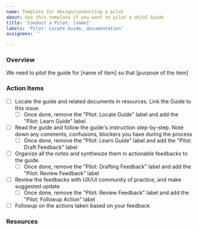 ```yaml
---
name: Template for design/conducting a pilot
about: Use this template if you want to pilot a UX/UI Guide
title: 'Conduct a Pilot: [name]'
labels: 'Pilot: Locate Guide, documentation'
assignees: ''

---
```


### Overview
We need to pilot the guide for [name of item] so that [purpose of the item]

### Action Items
- [ ] Locate the guide and related documents in resources. Link the Guide to this issue. 
   - [ ] Once done, remove the "Pilot: Locate Guide" label and add the "Pilot: Learn Guide" label
- [ ] Read the guide and follow the guide's instruction step-by-step. Note down any comments, confusions, blockers you have during the process 
   - [ ] Once done, remove the "Pilot: Learn Guide" label and add the "Pilot: Draft Feedback" label
- [ ] Organize all the notes and synthesize them in actionable feedbacks to the guide.
    - [ ] Once done, remove the "Pilot: Drafting Feedback" label and add the "Pilot: Review Feedback" label
- [ ] Review the feedbacks with UX/UI community of practice, and make suggested update 
   - [ ] Once done, remove the "Pilot: Review Feedback" label and add the "Pilot: Followup Action" label
- [ ] Followup on the actions taken based on your feedback

### Resources
